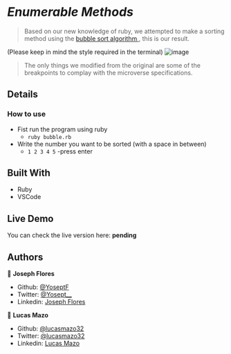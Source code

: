 # _Enumerable Methods_

> Based on our new knowledge of ruby, we attempted to make a sorting method using the [bubble sort algorithm ](https://en.wikipedia.org/wiki/Bubble_sort), this is our result.

(Please keep in mind the style required in the terminal)
![image](https://user-images.githubusercontent.com/44252641/71426454-6242ed00-266f-11ea-866d-66a78ac57b12.png)


> The only things we modified from the original are some of the breakpoints to complay with the microverse specifications.

## Details  

### How to use
- Fist run the program using ruby 
  - `ruby bubble.rb`
- Write the number you want to be sorted (with a space in between)
  - `1 2 3 4 5`
-press enter

## Built With

- Ruby
- VSCode

## Live Demo
You can check the live version here: **pending**

## Authors

👤 **Joseph Flores**
- Github: [@YoseptF](https://github.com/YoseptF)
- Twitter: [@Yosept__](https://twitter.com/Yosept__)
- Linkedin: [Joseph Flores](https://www.linkedin.com/in/joseph-flores-928505106/)

👤 **Lucas Mazo**
- Github: [@lucasmazo32](https://github.com/lucasmazo32)
- Twitter: [@lucasmazo32](https://twitter.com/lucasmazo32)
- Linkedin: [Lucas Mazo](https://www.linkedin.com/in/lucas-mazo-meza-55a65b159/)
